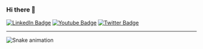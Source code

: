 ### Hi there 👋

<div id="badges">
  <a href="https://www.linkedin.com/in/marco-bavagnoli/"><img src="https://img.shields.io/badge/LinkedIn-blue?style=for-the-badge&logo=linkedin&logoColor=white" alt="LinkedIn Badge"/></a>
  <a href="https://www.youtube.com/@MarcoBavagnoli/videos"><img src="https://img.shields.io/badge/YouTube-red?style=for-the-badge&logo=youtube&logoColor=white" alt="Youtube Badge"/></a>
  <a href="https://twitter.com/lildeimos"><img src="https://img.shields.io/badge/Twitter-blue?style=for-the-badge&logo=twitter&logoColor=white" alt="Twitter Badge"/></a>
</div>

---





![Snake animation](https://github.com/thepiyushmalhotra/thepiyushmalhotra/blob/output/github-contribution-grid-snake.svg)

